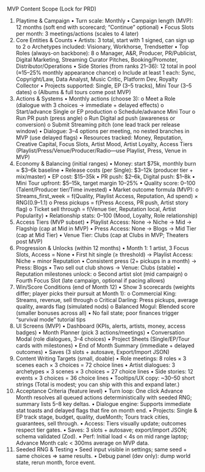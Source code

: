 MVP Content Scope (Lock for PRD)
1) Playtime & Campaign
•	Turn scale: Monthly
•	Campaign length (MVP): 12 months (soft end with scorecard; “Continue” optional)
•	Focus Slots per month: 3 meetings/actions (scales to 4 later)
2) Core Entities & Counts
•	Artists: 3 total, start with 1 signed, can sign up to 2
o	Archetypes included: Visionary, Workhorse, Trendsetter
•	Top Roles (always-on backbone): 8
o	Manager, A&R, Producer, PR/Publicist, Digital Marketing, Streaming Curator Pitches, Booking/Promoter, Distributor/Operations
•	Side Stories (from ranks 21–36): 12 total in pool (≈15–25% monthly appearance chance)
o	Include at least 1 each: Sync, Copyright/Law, Data Analyst, Music Critic, Platform Dev, Royalty Collector
•	Projects supported: Single, EP (3–5 tracks), Mini Tour (3–5 dates)
o	(Albums & full tours come post MVP)
3) Actions & Systems
•	Monthly actions (choose 3):
o	Meet a Role (dialogue with 3 choices → immediate + delayed effects)
o	Start/advance Single or EP production
o	Schedule/advance Mini Tour
o	Run PR push (press angle)
o	Run Digital ad push (awareness or conversion)
o	Submit Streaming pitch (one lead track per release window)
•	Dialogue: 3–4 options per meeting, no nested branches in MVP (use delayed flags)
•	Resources tracked: Money, Reputation, Creative Capital, Focus Slots, Artist Mood, Artist Loyalty, Access Tiers (Playlist/Press/Venue/Producer/Radio—use Playlist, Press, Venue in MVP)
4) Economy & Balancing (initial ranges)
•	Money: start $75k, monthly burn ≈ $3–6k baseline
•	Release costs (per Single): $3–12k (producer tier + mix/master)
•	EP cost: $15–35k
•	PR push: $2–6k, Digital push: $1–8k
•	Mini Tour upfront: $5–15k, target margin 10–25%
•	Quality score: 0–100 (Talent/Producer tier/Time invested)
•	Market outcome formula (MVP):
o	Streams_first_week = f(Quality, Playlist Access, Reputation, Ad spend) × RNG(0.9–1.1)
o	Press pickups = f(Press Access, PR push, Artist story flag)
o	Ticket sell through = f(Venue tier, Reputation local, Artist Popularity)
•	Relationship stats: 0–100 (Mood, Loyalty, Role relationship)
5) Access Tiers (MVP subset)
•	Playlist Access: None → Niche → Mid → Flagship (cap at Mid in MVP)
•	Press Access: None → Blogs → Mid Tier (cap at Mid Tier)
•	Venue Tier: Clubs (cap at Clubs in MVP; Theaters post MVP)
6) Progression & Unlocks (within 12 months)
•	Month 1: 1 artist, 3 Focus Slots, Access = None
•	First hit single (≥ threshold) → Playlist Access: Niche + minor Reputation
•	Consistent press (2+ pickups in a month) → Press: Blogs
•	Two sell out club shows → Venue: Clubs (stable)
•	Reputation milestones unlock:
o	Second artist slot (mid campaign)
o	Fourth Focus Slot (late campaign, optional if pacing allows)
7) Win/Score Conditions (end of Month 12)
•	Show 3 scorecards (weights differ; player picks their pursuit at Month 1):
o	Commercial King: Streams, revenue, sell through
o	Critical Darling: Press pickups, average quality, awards flag (simulated nods)
o	Balanced Mogul: Blended score (smaller bonuses across all)
•	No fail state; poor finances trigger “survival mode” tutorial tips
8) UI Screens (MVP)
•	Dashboard (KPIs, alerts, artists, money, access badges)
•	Month Planner (pick 3 actions/meetings)
•	Conversation Modal (role dialogues, 3–4 choices)
•	Project Sheets (Single/EP/Tour cards with milestones)
•	End of Month Summary (immediate + delayed outcomes)
•	Saves (3 slots + autosave, Export/Import JSON)
9) Content Writing Targets (small, doable)
•	Role meetings: 8 roles × 3 scenes each × 3 choices = 72 choice lines
•	Artist dialogues: 3 archetypes × 3 scenes × 3 choices = 27 choice lines
•	Side stories: 12 events × 3 choices = 36 choice lines
•	Tooltips/UX copy: ~30–50 short strings
(Total is modest; you can ship with this and expand later.)
10) Acceptance Criteria (feature level)
•	Turn loop: One click Advance Month resolves all queued actions deterministically with seeded RNG; summary lists 5–8 key deltas.
•	Dialogue engine: Supports immediate stat toasts and delayed flags that fire on month end.
•	Projects: Single & EP track stage, budget, quality, dueMonth; Tours track cities, guarantees, sell through.
•	Access: Tiers visually update; outcomes respect tier gates.
•	Saves: 3 slots + autosave; export/import JSON; schema validated (Zod).
•	Perf: Initial load < 4s on mid range laptop; Advance Month calc < 300ms average on MVP data.
11) Seeded RNG & Testing
•	Seed input visible in settings; same seed + same choices ⇒ same results.
•	Debug panel (dev only): dump world state, rerun month, force event.


